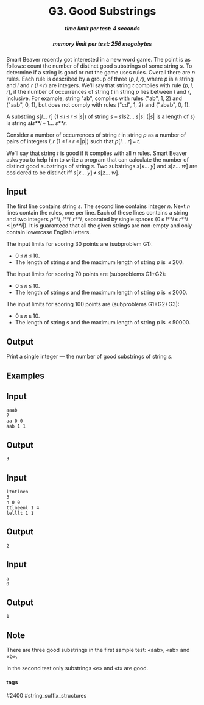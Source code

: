 <h1 style='text-align: center;'> G3. Good Substrings</h1>

<h5 style='text-align: center;'>time limit per test: 4 seconds</h5>
<h5 style='text-align: center;'>memory limit per test: 256 megabytes</h5>

Smart Beaver recently got interested in a new word game. The point is as follows: count the number of distinct good substrings of some string *s*. To determine if a string is good or not the game uses rules. Overall there are *n* rules. Each rule is described by a group of three (*p*, *l*, *r*), where *p* is a string and *l* and *r* (*l* ≤ *r*) are integers. We’ll say that string *t* complies with rule (*p*, *l*, *r*), if the number of occurrences of string *t* in string *p* lies between *l* and *r*, inclusive. For example, string "ab", complies with rules ("ab", 1, 2) and ("aab", 0, 1), but does not comply with rules ("cd", 1, 2) and ("abab", 0, 1).

A substring *s*[*l*... *r*] (1 ≤ *l* ≤ *r* ≤ |*s*|) of string *s* = *s*1*s*2... *s*|*s*| (|*s*| is a length of *s*) is string *s**l**s**l* + 1... *s**r*.

Consider a number of occurrences  of string *t* in string *p* as a number of pairs of integers *l*, *r* (1 ≤ *l* ≤ *r* ≤ |*p*|) such that *p*[*l*... *r*] = *t*.

We’ll say that string *t* is good if it complies with all *n* rules. Smart Beaver asks you to help him to write a program that can calculate the number of distinct good substrings of string *s*. Two substrings *s*[*x*... *y*] and *s*[*z*... *w*] are cosidered to be distinct iff *s*[*x*... *y*] ≠ *s*[*z*... *w*].

## Input

The first line contains string *s*. The second line contains integer *n*. Next *n* lines contain the rules, one per line. Each of these lines contains a string and two integers *p**i*, *l**i*, *r**i*, separated by single spaces (0 ≤ *l**i* ≤ *r**i* ≤ |*p**i*|). It is guaranteed that all the given strings are non-empty and only contain lowercase English letters.

The input limits for scoring 30 points are (subproblem G1): 

* 0 ≤ *n* ≤ 10.
* The length of string *s* and the maximum length of string *p* is  ≤ 200.

The input limits for scoring 70 points are (subproblems G1+G2): 

* 0 ≤ *n* ≤ 10.
* The length of string *s* and the maximum length of string *p* is  ≤ 2000.

The input limits for scoring 100 points are (subproblems G1+G2+G3): 

* 0 ≤ *n* ≤ 10.
* The length of string *s* and the maximum length of string *p* is  ≤ 50000.
## Output

Print a single integer — the number of good substrings of string *s*.

## Examples

## Input


```
aaab  
2  
aa 0 0  
aab 1 1  

```
## Output


```
3  

```
## Input


```
ltntlnen  
3  
n 0 0  
ttlneenl 1 4  
lelllt 1 1  

```
## Output


```
2  

```
## Input


```
a  
0  

```
## Output


```
1  

```
## Note

There are three good substrings in the first sample test: «aab», «ab» and «b».

In the second test only substrings «e» and «t» are good.



#### tags 

#2400 #string_suffix_structures 